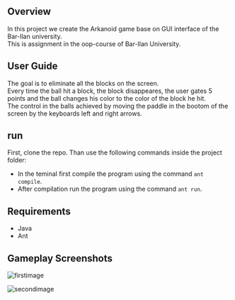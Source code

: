 ## Overview
In this project we create the Arkanoid game base on GUI interface of the Bar-Ilan university.  
This is assignment in the oop-course of Bar-Ilan University.
## User Guide
The goal is to eliminate all the blocks on the screen.  
Every time the ball hit a block, the block disappeares, the user gates 5 points and the ball changes his color to the color of the block he hit.  
The control in the balls achieved by moving the paddle in the bootom of the screen by the keyboards left and right arrows.
## run
First, clone the repo. Than use the following commands inside the project folder:
* In the teminal first compile the program using the command `ant compile`.
* After compilation run the program using the command `ant run`.
## Requirements
* Java
* Ant
## Gameplay Screenshots




![firstimage](https://github.com/user-attachments/assets/981bfb7d-9290-48c8-8a8e-5a7a2d74681a)




![secondimage](https://github.com/user-attachments/assets/f99096ed-b840-42c0-a2ed-e39fd1418ada)
